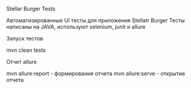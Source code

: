 Stellar Burger Tests

Автоматизированные UI тесты для приложения Stellatr Burger
Тесты написаны на JAVA, используют selenium, junit и allure

Запуск тестов

mvn clean tests

Отчет allure

mvn allure:report - формирование отчета
mvn allure:serve - открытие отчета